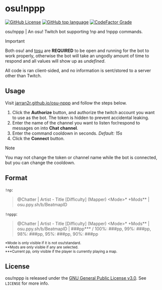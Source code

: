 # osu!nppp
[![GitHub License](https://img.shields.io/github/license/jarran2r/osu-nppp)](LICENSE)
[![GitHub top language](https://img.shields.io/github/languages/top/jarran2r/osu-nppp)]()
[![CodeFactor Grade](https://img.shields.io/codefactor/grade/github/jarran2r/osu-nppp)](https://www.codefactor.io/repository/github/jarran2r/osu-nppp/)

osu!nppp | An osu! Twitch bot supporting !np and !nppp commands.
> [!IMPORTANT]
> Both osu! and [tosu](https://tosu.app) are __REQUIRED__ to be open and running for the bot to work properly, otherwise the bot will take an ungodly amount of time to respond and all values will show up as _undefined_.

All code is ran client-sided, and no information is sent/stored to a server other than Twitch.
## Usage
Visit [jarran2r.github.io/osu-nppp](https://jarran2r.github.io/osu-nppp) and follow the steps below.
1. Click the __Authorize__ button, and authorize the twitch account you want to use as the bot. The token is hidden to prevent accidental leaking.
2. Enter the name of the channel you want to listen for/respond to messages on into __Chat channel__.
3. Enter the command cooldown in seconds. _Default: 15s_
4. Click the __Connect__ button.

> [!NOTE]
> You may not change the token or channel name while the bot is connected, but you can change the cooldown.
## Format
`!np`:
> @Chatter | Artist - Title [Difficulty] (Mapper) &lt;Mode&gt;* +Mods** | osu.ppy.sh/b/BeatmapID

`!nppp`:
> @Chatter | Artist - Title [Difficulty] (Mapper) &lt;Mode&gt;* +Mods** | osu.ppy.sh/b/BeatmapID | ###pp*** / 100%: ###pp, 99%: ###pp, 98%: ###pp, 95%: ###pp, 90%: ###pp

<sup>*Mode is only visible if it is not osu!standard.</sup>\
<sup>**Mods are only visible if any are selected.</sup>\
<sup>***Current pp, only visible if the player is currently playing a map.</sup>
## License
osu!nppp is released under the [GNU General Public License v3.0](LICENSE). See `LICENSE` for more info.
